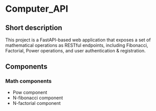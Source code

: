 # Computer_API

## Short description

This project is a FastAPI-based web application that exposes a set of mathematical operations as RESTful endpoints, including Fibonacci, Factorial, Power operations, and user authentication & registration.

## Components

### Math components
 - Pow component
 - N-fibonacci component
 - N-factorial component
